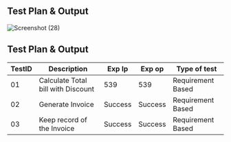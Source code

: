 ## Test Plan & Output ##
![Screenshot (28)](https://user-images.githubusercontent.com/94476845/143453807-10a16573-828f-4c66-af2a-4ff2aaa97f8b.png)

## Test Plan & Output ##
TestID  | Description | Exp Ip | Exp op | Type of test 
--- | --- | --- | --- | --- |
01 | Calculate Total bill with Discount | 539 | 539 | Requirement Based 
02 | Generate Invoice | Success | Success | Requirement Based
03 | Keep record of the Invoice | Success | Success | Requirement Based



